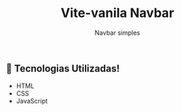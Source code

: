 <h1 align="center">Vite-vanila Navbar</h1>

<p align="center">
  Navbar simples
</p>

<br>

## 🚀 Tecnologias Utilizadas!

- HTML
- CSS
- JavaScript
